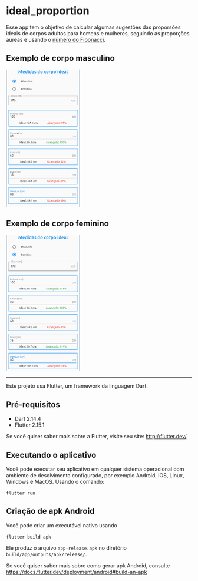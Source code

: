 # ideal_proportion

Esse app tem o objetivo de calcular algumas sugestões das proporsões ideais de corpos adultos para homens e mulheres, seguindo as proporções aureas e usando o [número do Fibonacci](https://pt.wikipedia.org/wiki/Sequ%C3%AAncia_de_Fibonacci).

## Exemplo de corpo masculino
<img src="assets/man.png" alt="drawing"  width="200" height="auto"/> 

## Exemplo de corpo feminino
<img src="assets/woman.png" alt="drawing"  width="200" height="auto"/> 

---

Este projeto usa Flutter, um framework da linguagem Dart.

## Pré-requisitos
* Dart 2.14.4
* Flutter 2.15.1

Se você quiser saber mais sobre a Flutter, visite seu site: http://flutter.dev/.

## Executando o aplicativo

Você pode executar seu aplicativo em qualquer sistema operacional com ambiente de desolvimento configurado, por exemplo Android, iOS, Linux, Windows e MacOS. Usando o comando:
```
flutter run
```

## Criação de apk Android

Você pode criar um executável nativo usando
```
flutter build apk
```

Ele produz o arquivo `app-release.apk` no diretório `build/app/outputs/apk/release/`.


Se você quiser saber mais sobre como gerar apk Android, consulte https://docs.flutter.dev/deployment/android#build-an-apk
